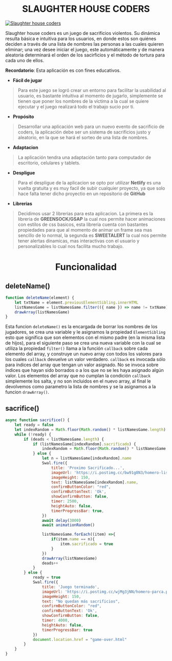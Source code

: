 <h1 align="center" >SLAUGHTER HOUSE CODERS</h1>

[![Slaughter house coders](https://i.postimg.cc/ht8McNpZ/slaughter.png "Slaughter house coders")](http://https://i.postimg.cc/ht8McNpZ/slaughter.png "Slaughter house coders")

Slaughter house coders es un juego de sacrificios violentos. Su dinámica resulta básica e intuitiva para los usuarios, en donde estos son quiénes deciden a través de una lista de nombres las personas a las cuales quieren eliminar; una vez desee iniciar el juego, este automáticamente y de manera aleatoria determinará el orden de los sacirficios y el método de tortura para cada uno de ellos.

**Recordatorio**: Esta aplicación es con fines educativos.

- **Fácil de jugar**

> Para este juego se logró crear un entorno para facilitar la usabilidad al usuario, es bastante intuitiva al momento de jugarlo, simplemente se tienen que poner los nombres de la víctima a la cual se quiere ejecutar y el juego realizará todo el trabajo sucio por ti.

- **Propósito**

> Desarrollar una aplicación web para un nuevo evento de sacrificio de coders, la aplicación debe ser un sistema de sacrificios justo y aleatorio, en la que se hará el sorteo de una lista de nombres.

- **Adaptacion**

> La aplicación tendra una adaptación tanto para computador de escritorio, celulares y tablets.

- **Despligue**

> Para el despligue de la aplicacion se opto por utilizar **Netlify** es una vuelta gratuita y es muy facil de subir cualquier proyecto, ya que solo hace falta tener dicho proyectio en un repositorio de **GitHub**

- **Librerias**

> Decidimos usar 2 librerias para esta aplicacion.
La primera es la libreria de **GREENSOCK/GSAP** la cual nos permite hacer animaciones con estilos de css basicos, esta libreria cuenta con bastantes propiedades para que al momento de animar un frame sea mas sencillo de lo normal, la segunda es **SWEETALERT** la cual nos permite tener alertas dinamicas, mas interactivas con el usuario y personalizables lo cual nos facilita mucho trabajo.


<h1 align="center" >Funcionalidad</h1>

<h2>deleteName()</h2>

```javascript
function deleteName(element) {
    let txtName = element.previousElementSibling.innerHTML
    listNamesGame = listNamesGame.filter(({ name }) => name != txtName)
    drawArray(listNamesGame)
}
```

Esta funcion `deleteName()` es la encargada de borrar los nombres de los jugadores, se crea una variable y le asignamos la propiedad `ElementSibling` esto que significa que son elementos con el mismo padre (en la misma lista de hijos), para el siguiente paso se crea una nueva variable con la cual se utiliza la propiedad `filter()` llama a la función `callback` sobre cada elemento del array, y construye un nuevo array con todos los valores para los cuales `callback` devuelve un valor verdadero. `callback` es invocada sólo para índices del array que tengan un valor asignado. No se invoca sobre índices que hayan sido borrados o a los que no se les haya asignado algún valor. Los elementos del array que no cumplan la condición `callback` simplemente los salta, y no son incluidos en el nuevo array, al final le devolvemos como parametro la lista de nombres y se la asignamos a la funcion `drawArray()`.

<h2>sacrifice()</h2>

```javascript
async function sacrifice() {
    let ready = false
    let indexRandom = Math.floor(Math.random() * listNamesGame.length)
    while (!ready) {
        if (deads < listNamesGame.length) {
            if (listNamesGame[indexRandom].sacrificado) {
                indexRandom = Math.floor(Math.random() * listNamesGame.length)
            } else {
                let n = listNamesGame[indexRandom].name
                Swal.fire({
                    title: 'Proximo Sacrificado...',
                    imageUrl: 'https://i.postimg.cc/bw91g8N3/homero-lista.png',
                    imageHeight: 150,
                    text: listNamesGame[indexRandom].name,
                    confirmButtonColor: "red",
                    confirmButtonText: 'Ok',
                    showConfirmButton: false,
                    timer: 2500,
                    heightAuto: false,
                    timerProgressBar: true,
                })
                await delay(3000)
                await animationRandom()

                listNamesGame.forEach((item) =>{
                    if(item.name == n){
                        item.sacrificado = true
                    }
                })
                drawArray(listNamesGame)
                deads++
            }
        } else {
            ready = true
            Swal.fire({
                title: 'Juego terminado',
                imageUrl: 'https://i.postimg.cc/wjMg3jNN/homero-parca.png',
                imageHeight: 150,
                text: "No quedan más sacrificios",
                confirmButtonColor: "red",
                confirmButtonText: 'Ok',
                showConfirmButton: false,
                timer: 4000,
                heightAuto: false,
                timerProgressBar: true
            })
            document.location.href = "game-over.html"
        }
    }
}
```
